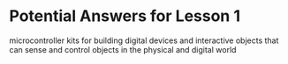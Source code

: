 # Potential Answers for Lesson 1

 microcontroller kits for building digital devices and interactive objects that can sense and control objects in the physical and digital world
